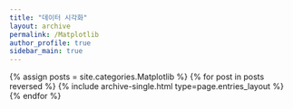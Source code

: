 ```yaml
---
title: "데이터 시각화"
layout: archive
permalink: /Matplotlib
author_profile: true
sidebar_main: true
---
```


{% assign posts = site.categories.Matplotlib %}
{% for post in posts reversed %} {% include archive-single.html type=page.entries_layout %} {% endfor %}

